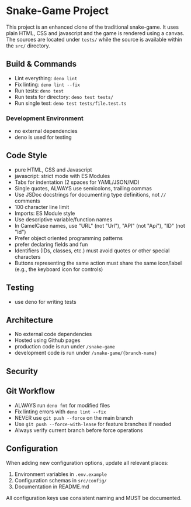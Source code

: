 # Snake-Game Project

This project is an enhanced clone of the traditional snake-game. It uses plain HTML, CSS and
javascript and the game is rendered using a canvas. The sources are located under `tests/` while the
source is available within the `src/` directory.

## Build & Commands

- Lint everything: `deno lint`
- Fix linting: `deno lint --fix`
- Run tests: `deno test`
- Run tests for directory: `deno test tests/`
- Run single test: `deno test tests/file.test.ts`

### Development Environment

- no external dependencies
- deno is used for testing

## Code Style

- pure HTML, CSS and Javascript
- javascript: strict mode with ES Modules
- Tabs for indentation (2 spaces for YAML/JSON/MD)
- Single quotes, ALWAYS use semicolons, trailing commas
- Use JSDoc docstrings for documenting type definitions, not `//` comments
- 100 character line limit
- Imports: ES Module style
- Use descriptive variable/function names
- In CamelCase names, use "URL" (not "Url"), "API" (not "Api"), "ID" (not "Id")
- Prefer object oriented programming patterns
- prefer declaring fields and fun
- Identifiers (IDs, classes, etc.) must avoid quotes or other special characters
- Buttons representing the same action must share the same icon/label (e.g., the keyboard icon for
  controls)

## Testing

- use deno for writing tests

## Architecture

- No external code dependencies
- Hosted using Github pages
- production code is run under `/snake-game`
- development code is run under `/snake-game/{branch-name}`

## Security

## Git Workflow

- ALWAYS run `deno fmt` for modified files
- Fix linting errors with `deno lint --fix`
- NEVER use `git push --force` on the main branch
- Use `git push --force-with-lease` for feature branches if needed
- Always verify current branch before force operations

## Configuration

When adding new configuration options, update all relevant places:

1. Environment variables in `.env.example`
2. Configuration schemas in `src/config/`
3. Documentation in README.md

All configuration keys use consistent naming and MUST be documented.
